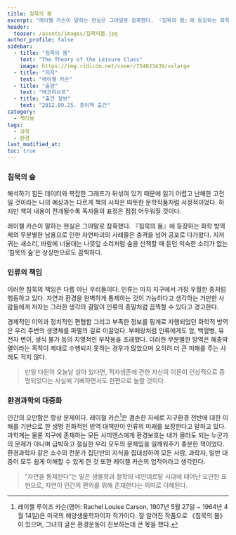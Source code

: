 ```yaml
---
title: 침묵의 봄
excerpt: "레이첼 카슨이 말하는 현실은 그야말로 참혹했다. 『침묵의 봄』에 등장하는 화학 방역제의 무분별한 남용으로 인한 자연파괴의 사례들은 충격을 넘어 공포로 다가왔다. 지저귀는 새소리, 바람에 너울대는 나뭇잎 소리처럼 숲을 산책할 때 듣던 익숙한 소리가 없는 ‘침묵의 숲’은 상상만으로도 끔찍하다."
header:
  teaser: /assets/images/침묵의봄.jpg
author_profile: false
sidebar:
  - title: "침묵의 봄"
    text: "The Theory of the Leisure Class"
    image: https://img.ridicdn.net/cover/754023439/xxlarge
  - title: "저자"
    text: "레이첼 카슨"
  - title: "출판"
    text: "에코리브르"
  - title: "출간 정보"
    text: "2012.09.25. 종이책 출간"
category:
  - 책리뷰
tags:
  - 과학
  - 환경
last_modified_at:
toc: true
---
```


### 침묵의 숲

해석하기 힘든 데이터와 복잡한 그래프가 뒤섞여 있기 때문에 읽기 어렵고 난해한 고전일 것이라는 나의 예상과는 다르게 책의 시작은 따뜻한 문학작품처럼 서정적이었다. 하지만 책의 내용이 전개될수록 독자들의 표정은 점점 어두워질 것이다. 

레이첼 카슨이 말하는 현실은 그야말로 참혹했다. 『침묵의 봄』에 등장하는 화학 방역제의 무분별한 남용으로 인한 자연파괴의 사례들은 충격을 넘어 공포로 다가왔다. 지저귀는 새소리, 바람에 너울대는 나뭇잎 소리처럼 숲을 산책할 때 듣던 익숙한 소리가 없는 ‘침묵의 숲’은 상상만으로도 끔찍하다.

### 인류의 책임

이러한 침묵의 책임은 다름 아닌 우리들이다. 인류는 마치 지구에서 가장 우월한 종처럼 행동하고 있다. 자연과 환경을 완벽하게 통제하는 것이 가능하다고 생각하는 거만한 사람들에게 저자는 그러한 생각의 결말이 인류의 종말처럼 끔찍할 수 있다고 경고한다. 

경제적인 이익과 정치적인 편협함 그리고 부족한 정보를 핑계로 자행되었던 화학적 방역은 우리 주변의 생명체를 파멸의 길로 이끌었다. 부메랑처럼 인류에게도 암, 백혈병, 유전자 변이, 생식 불가 등의 치명적인 부작용을 초래했다. 이러한 무분별한 방역은 해충박멸이라는 목적이 제대로 수행되지 못하는 경우가 많았으며 오히려 더 큰 피해를 주는 사례도 적지 않다. 

> 만일 다윈이 오늘날 살아 있다면, 적자생존에 관한 자신의 이론이 인상적으로 증명되었다는 사실에 기뻐하면서도 한편으로 놀랄 것이다. 

### 환경과학의 대중화

인간의 오만함은 항상 문제이다. 레이철 카슨[^1]은 겸손한 자세로 지구환경 전반에 대한 이해를 기반으로 한 생명 친화적인 방역 대책만이 인류의 미래를 보장한다고 말하고 있다. 과학계는 물론 지구에 존재하는 모든 사피엔스에게 환경보호는 내가 몰라도 되는 누군가의 문제가 아니며 급박하고 절실한 우리 모두의 문제임을 일깨워주기 충분한 책이었다. 환경과학자 같은 소수의 전문가 집단만의 지식을 집대성하여 모든 사람, 과학자, 일반 대중이 모두 쉽게 이해할 수 있게 한 것 또한 레이첼 카슨의 업적이라고 생각한다.

> “자연을 통제한다”는 말은 생물학과 철학의 네안데르탈 시대에 태어난 오만한 표현으로, 자연이 인간의 편의를 위해 존재한다는 의미로 이해된다.



[^1]: 레이첼 루이즈 카슨(영어: Rachel Louise Carson, 1907년 5월 27일 ~ 1964년 4월 14일)은 미국의 해양생물학자이자 작가이다. 잘 알려진 작품으로 《침묵의 봄》이 있으며, 그녀의 글은 환경운동이 진보하는데 큰 몫을 했다.







